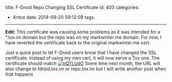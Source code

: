 title: F-Droid Repo Changing SSL Certificate
id: 403
categories:
  - Antox
date: 2014-09-20 09:12:09
tags:
---

**Edit:** This certificate was causing some problems as it was intended for a *.tox.im domain but the repo was on my markwinter.me domain. For now, I have reverted the certificate back to the original markwinter.me cert.

Just a quick post to let F-Droid users know that I have changed the SSL certificate. Instead of using my own cert, it will now serve a Tox one. The certificate should match 
[![nQTLUdO]({{BASE_PATH}}/images/)](https://blog.libtoxcore.so/wp-content/uploads/2014/09/nQTLUdO.png)
Some time next month, the URL will also change to fdroid.tox.im or repo.tox.im but I will write another post when that happens